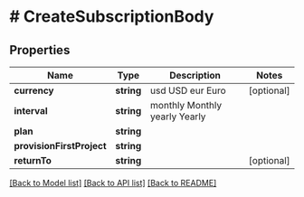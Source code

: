 # # CreateSubscriptionBody

## Properties

Name | Type | Description | Notes
------------ | ------------- | ------------- | -------------
**currency** | **string** | usd USD eur Euro | [optional]
**interval** | **string** | monthly Monthly yearly Yearly |
**plan** | **string** |  |
**provisionFirstProject** | **string** |  |
**returnTo** | **string** |  | [optional]

[[Back to Model list]](../../README.md#models) [[Back to API list]](../../README.md#endpoints) [[Back to README]](../../README.md)
